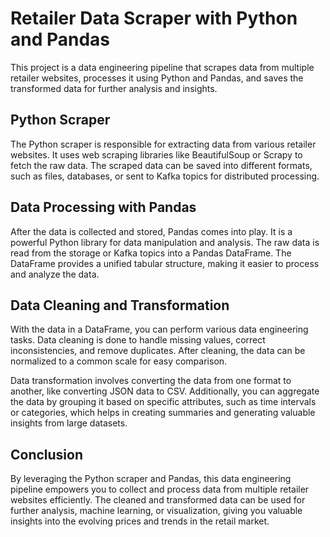 # Retailer Data Scraper with Python and Pandas

This project is a data engineering pipeline that scrapes data from multiple retailer websites, processes it using Python and Pandas, and saves the transformed data for further analysis and insights.

## Python Scraper

The Python scraper is responsible for extracting data from various retailer websites. It uses web scraping libraries like BeautifulSoup or Scrapy to fetch the raw data. The scraped data can be saved into different formats, such as files, databases, or sent to Kafka topics for distributed processing.

## Data Processing with Pandas

After the data is collected and stored, Pandas comes into play. It is a powerful Python library for data manipulation and analysis. The raw data is read from the storage or Kafka topics into a Pandas DataFrame. The DataFrame provides a unified tabular structure, making it easier to process and analyze the data.

## Data Cleaning and Transformation

With the data in a DataFrame, you can perform various data engineering tasks. Data cleaning is done to handle missing values, correct inconsistencies, and remove duplicates. After cleaning, the data can be normalized to a common scale for easy comparison.

Data transformation involves converting the data from one format to another, like converting JSON data to CSV. Additionally, you can aggregate the data by grouping it based on specific attributes, such as time intervals or categories, which helps in creating summaries and generating valuable insights from large datasets.

## Conclusion

By leveraging the Python scraper and Pandas, this data engineering pipeline empowers you to collect and process data from multiple retailer websites efficiently. The cleaned and transformed data can be used for further analysis, machine learning, or visualization, giving you valuable insights into the evolving prices and trends in the retail market.
